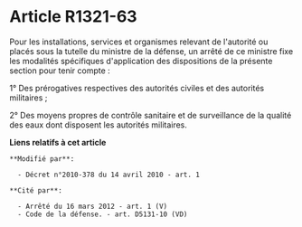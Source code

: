 # Article R1321-63

Pour les installations, services et organismes relevant de l'autorité ou placés sous la tutelle du ministre de la défense, un
arrêté de ce ministre fixe les modalités spécifiques d'application des dispositions de la présente section pour tenir
compte : 

1° Des prérogatives respectives des autorités civiles et des autorités militaires ; 

2° Des moyens propres de contrôle sanitaire et de surveillance de la qualité des eaux dont disposent les autorités
militaires.

**Liens relatifs à cet article**

	**Modifié par**:

	  - Décret n°2010-378 du 14 avril 2010 - art. 1

	**Cité par**:

	  - Arrêté du 16 mars 2012 - art. 1 (V)
	  - Code de la défense. - art. D5131-10 (VD)
